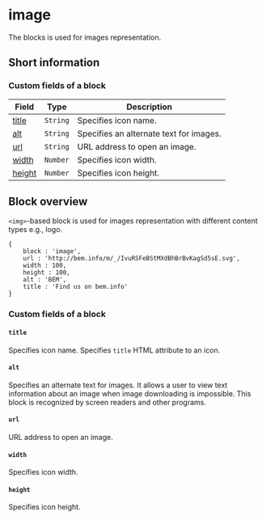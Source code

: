 # image

The blocks is used for images representation.

## Short information

### Custom fields of a block

| Field | Type | Description |
| ---- | --- | -------- |
| <a href=#title>title</a> | <code>String</code> | Specifies icon name.  |
| <a href=#alt>alt</a> | <code>String</code> | Specifies an alternate text for images. |
| <a href=#url>url</a> | <code>String</code> | URL address to open an image. |
| <a href=#width>width</a> | <code>Number</code> | Specifies icon width. |
| <a href=#height>height</a> | <code>Number</code> | Specifies icon height. |


## Block overview

`<img>`-based block is used for images representation with different content types e.g., logo.

```bemjson
{
    block : 'image',
    url : 'http://bem.info/m/_/IvuRSFeBStMXdBhBrBvKagSd5sE.svg',
    width : 100,
    height : 100,
    alt : 'BEM',
    title : 'Find us on bem.info'
}
```

### Custom fields of a block

<a name="title"></a>
#### `title`

Specifies icon name. Specifies `title` HTML attribute to an icon.

<a name="alt"></a>
#### `alt`

Specifies an alternate text for images. It allows a user to view text information about an image when image downloading is impossible. This block is recognized by screen readers and other programs.

<a name="url"></a>
#### `url`

URL address to open an image.

<a name="width"></a>
#### `width`

Specifies icon width.

<a name="height"></a>
#### `height`

Specifies icon height.
